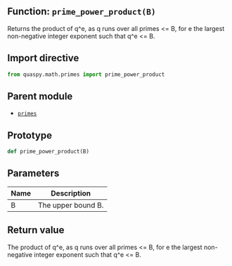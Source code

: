 ## Function: <code>prime\_power\_product(B)</code>
Returns the product of q^e, as q runs over all primes <= B, for e the largest non-negative integer exponent such that q^e <= B.

## Import directive
```python
from quaspy.math.primes import prime_power_product
```

## Parent module
- [<code>primes</code>](README.md)

## Prototype
```python
def prime_power_product(B)
```

## Parameters
| <b>Name</b> | <b>Description</b> |
| ----------- | ------------------ |
| B | The upper bound B. |

## Return value
The product of q^e, as q runs over all primes <= B, for e the largest non-negative integer exponent such that q^e <= B.

